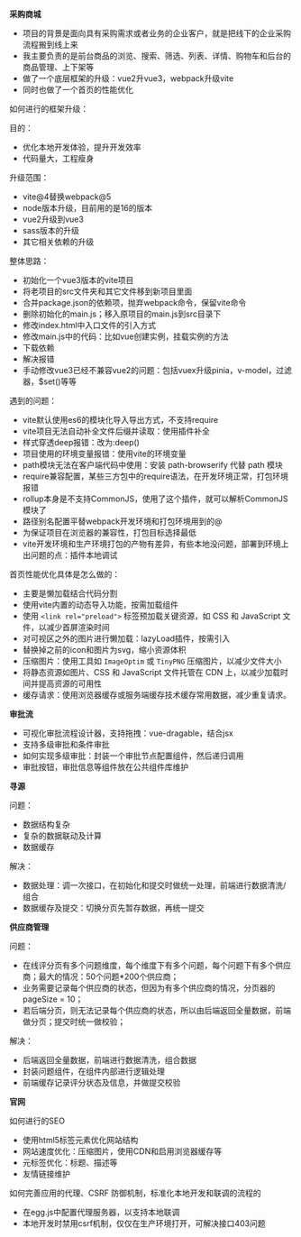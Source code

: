 **采购商城**

* 项目的背景是面向具有采购需求或者业务的企业客户，就是把线下的企业采购流程搬到线上来
* 我主要负责的是前台商品的浏览、搜索、筛选、列表、详情、购物车和后台的商品管理、上下架等
* 做了一个底层框架的升级：vue2升vue3，webpack升级vite
* 同时也做了一个首页的性能优化

如何进行的框架升级：

目的：

* 优化本地开发体验，提升开发效率
* 代码量大，工程瘦身

升级范围：

* vite@4替换webpack@5
* node版本升级，目前用的是16的版本
* vue2升级到vue3
* sass版本的升级
* 其它相关依赖的升级

整体思路：

* 初始化一个vue3版本的vite项目
* 将老项目的src文件夹和其它文件移到新项目里面
* 合并package.json的依赖项，抛弃webpack命令，保留vite命令
* 删除初始化的main.js；移入原项目的main.js到src目录下
* 修改index.html中入口文件的引入方式
* 修改main.js中的代码：比如vue创建实例，挂载实例的方法
* 下载依赖
* 解决报错
* 手动修改vue3已经不兼容vue2的问题：包括vuex升级pinia，v-model，过滤器，$set()等等

遇到的问题：

* vite默认使用es6的模块化导入导出方式，不支持require
* vite项目无法自动补全文件后缀并读取：使用插件补全
* 样式穿透deep报错：改为:deep()
* 项目使用的环境变量报错：使用vite的环境变量
* path模块无法在客户端代码中使用：安装 path-browserify 代替 path 模块
* require兼容配置，某些三方包中的require语法，在开发环境正常，打包环境报错
* rollup本身是不支持CommonJS，使用了这个插件，就可以解析CommonJS模块了
* 路径别名配置平替webpack开发环境和打包环境用到的@
* 为保证项目在浏览器的兼容性，打包目标选择最低
* vite开发环境和生产环境打包的产物有差异，有些本地没问题，部署到环境上出问题的点：插件本地调试

首页性能优化具体是怎么做的：

* 主要是懒加载结合代码分割
* 使用vite内置的动态导入功能，按需加载组件
* 使用 `<link rel="preload">` 标签预加载关键资源，如 CSS 和 JavaScript 文件，以减少首屏渲染时间
* 对可视区之外的图片进行懒加载：lazyLoad插件，按需引入
* 替换掉之前的icon和图片为svg，缩小资源体积
* 压缩图片：使用工具如 `ImageOptim` 或 `TinyPNG` 压缩图片，以减少文件大小
* 将静态资源如图片、CSS 和 JavaScript 文件托管在 CDN 上，以减少加载时间并提高资源的可用性
* 缓存请求：使用浏览器缓存或服务端缓存技术缓存常用数据，减少重复请求。

**审批流**

* 可视化审批流程设计器，支持拖拽：vue-dragable，结合jsx
* 支持多级审批和条件审批
* 如何实现多级审批：封装一个审批节点配置组件，然后递归调用
* 审批按钮，审批信息等组件放在公共组件库维护

**寻源**

问题：

* 数据结构复杂
* 复杂的数据联动及计算
* 数据缓存

解决：

* 数据处理：调一次接口，在初始化和提交时做统一处理，前端进行数据清洗/组合
* 数据缓存及提交：切换分页先暂存数据，再统一提交

**供应商管理**

问题：

* 在线评分页有多个问题维度，每个维度下有多个问题，每个问题下有多个供应商；最大的情况：50个问题*200个供应商；
* 业务需要记录每个供应商的状态，但因为有多个供应商的情况，分页器的pageSize = 10；
* 若后端分页，则无法记录每个供应商的状态，所以由后端返回全量数据，前端做分页；提交时统一做校验；

解决：

* 后端返回全量数据，前端进行数据清洗，组合数据
* 封装问题组件，在组件内部进行逻辑处理
* 前端缓存记录评分状态及信息，并做提交校验

**官网**

如何进行的SEO

* 使用html5标签元素优化网站结构
* 网站速度优化：压缩图片，使用CDN和启用浏览器缓存等
* 元标签优化：标题、描述等
* 友情链接维护

如何完善应用的代理、CSRF 防御机制，标准化本地开发和联调的流程的

* 在egg.js中配置代理服务器，以支持本地联调
* 本地开发时禁用csrf机制，仅仅在生产环境打开，可解决接口403问题
